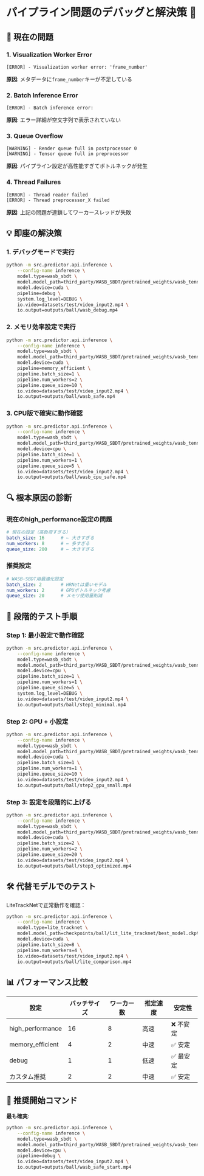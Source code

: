 # パイプライン問題のデバッグと解決策 🔧

## 🚨 現在の問題

### 1. Visualization Worker Error
```
[ERROR] - Visualization worker error: 'frame_number'
```
**原因**: メタデータに`frame_number`キーが不足している

### 2. Batch Inference Error
```
[ERROR] - Batch inference error: 
```
**原因**: エラー詳細が空文字列で表示されていない

### 3. Queue Overflow
```
[WARNING] - Render queue full in postprocessor 0
[WARNING] - Tensor queue full in preprocessor
```
**原因**: パイプライン設定が高性能すぎてボトルネックが発生

### 4. Thread Failures
```
[ERROR] - Thread reader failed
[ERROR] - Thread preprocessor_X failed
```
**原因**: 上記の問題が連鎖してワーカースレッドが失敗

## 💡 即座の解決策

### 1. デバッグモードで実行
```bash
python -m src.predictor.api.inference \
    --config-name inference \
    model.type=wasb_sbdt \
    model.model_path=third_party/WASB_SBDT/pretrained_weights/wasb_tennis_best.pth.tar \
    model.device=cuda \
    pipeline=debug \
    system.log_level=DEBUG \
    io.video=datasets/test/video_input2.mp4 \
    io.output=outputs/ball/wasb_debug.mp4
```

### 2. メモリ効率設定で実行
```bash
python -m src.predictor.api.inference \
    --config-name inference \
    model.type=wasb_sbdt \
    model.model_path=third_party/WASB_SBDT/pretrained_weights/wasb_tennis_best.pth.tar \
    model.device=cuda \
    pipeline=memory_efficient \
    pipeline.batch_size=1 \
    pipeline.num_workers=2 \
    pipeline.queue_size=10 \
    io.video=datasets/test/video_input2.mp4 \
    io.output=outputs/ball/wasb_safe.mp4
```

### 3. CPU版で確実に動作確認
```bash
python -m src.predictor.api.inference \
    --config-name inference \
    model.type=wasb_sbdt \
    model.model_path=third_party/WASB_SBDT/pretrained_weights/wasb_tennis_best.pth.tar \
    model.device=cpu \
    pipeline.batch_size=1 \
    pipeline.num_workers=1 \
    pipeline.queue_size=5 \
    io.video=datasets/test/video_input2.mp4 \
    io.output=outputs/ball/wasb_cpu_safe.mp4
```

## 🔍 根本原因の診断

### 現在のhigh_performance設定の問題
```yaml
# 現在の設定（高負荷すぎる）
batch_size: 16      # ← 大きすぎる
num_workers: 8      # ← 多すぎる  
queue_size: 200     # ← 大きすぎる
```

### 推奨設定
```yaml
# WASB-SBDT用最適化設定
batch_size: 2       # HRNetは重いモデル
num_workers: 2      # GPUボトルネック考慮
queue_size: 20      # メモリ使用量削減
```

## 🎯 段階的テスト手順

### Step 1: 最小設定で動作確認
```bash
python -m src.predictor.api.inference \
    --config-name inference \
    model.type=wasb_sbdt \
    model.model_path=third_party/WASB_SBDT/pretrained_weights/wasb_tennis_best.pth.tar \
    model.device=cpu \
    pipeline.batch_size=1 \
    pipeline.num_workers=1 \
    pipeline.queue_size=5 \
    system.log_level=DEBUG \
    io.video=datasets/test/video_input2.mp4 \
    io.output=outputs/ball/step1_minimal.mp4
```

### Step 2: GPU + 小設定
```bash
python -m src.predictor.api.inference \
    --config-name inference \
    model.type=wasb_sbdt \
    model.model_path=third_party/WASB_SBDT/pretrained_weights/wasb_tennis_best.pth.tar \
    model.device=cuda \
    pipeline.batch_size=1 \
    pipeline.num_workers=1 \
    pipeline.queue_size=10 \
    io.video=datasets/test/video_input2.mp4 \
    io.output=outputs/ball/step2_gpu_small.mp4
```

### Step 3: 設定を段階的に上げる
```bash
python -m src.predictor.api.inference \
    --config-name inference \
    model.type=wasb_sbdt \
    model.model_path=third_party/WASB_SBDT/pretrained_weights/wasb_tennis_best.pth.tar \
    model.device=cuda \
    pipeline.batch_size=2 \
    pipeline.num_workers=2 \
    pipeline.queue_size=20 \
    io.video=datasets/test/video_input2.mp4 \
    io.output=outputs/ball/step3_optimized.mp4
```

## 🛠️ 代替モデルでのテスト

LiteTrackNetで正常動作を確認：
```bash
python -m src.predictor.api.inference \
    --config-name inference \
    model.type=lite_tracknet \
    model.model_path=checkpoints/ball/lit_lite_tracknet/best_model.ckpt \
    model.device=cuda \
    pipeline.batch_size=8 \
    pipeline.num_workers=4 \
    io.video=datasets/test/video_input2.mp4 \
    io.output=outputs/ball/lite_comparison.mp4
```

## 📊 パフォーマンス比較

| 設定 | バッチサイズ | ワーカー数 | 推定速度 | 安定性 |
|------|-------------|-----------|----------|--------|
| high_performance | 16 | 8 | 高速 | ❌ 不安定 |
| memory_efficient | 4 | 2 | 中速 | ✅ 安定 |
| debug | 1 | 1 | 低速 | ✅ 最安定 |
| カスタム推奨 | 2 | 2 | 中速 | ✅ 安定 |

## 🎯 推奨開始コマンド

**最も確実**:
```bash
python -m src.predictor.api.inference \
    --config-name inference \
    model.type=wasb_sbdt \
    model.model_path=third_party/WASB_SBDT/pretrained_weights/wasb_tennis_best.pth.tar \
    model.device=cpu \
    pipeline=debug \
    io.video=datasets/test/video_input2.mp4 \
    io.output=outputs/ball/wasb_safe_start.mp4
```